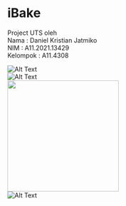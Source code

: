 # iBake
Project UTS oleh<br />
Nama      : Daniel Kristian Jatmiko<br />
NIM       : A11.2021.13429<br />
Kelompok  : A11.4308<br />

![Alt Text](https://github.com/NoxiousST/iBake/blob/master/Demo/LoginRegister.gif)<br />
![Alt Text](https://github.com/NoxiousST/iBake/blob/master/Demo/Dashboard_AdobeExpress.gif)<br />
<img src="https://github.com/NoxiousST/iBake/blob/master/Demo/Desc_AdobeExpress.gif" width="250"/><br />
![Alt Text](https://github.com/NoxiousST/iBake/blob/master/Demo/Menu_AdobeExpress.gif)
